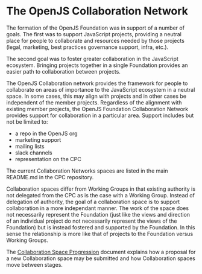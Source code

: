 # The OpenJS Collaboration Network

The formation of the OpenJS Foundation was in support of a number of goals.
The first was to support JavaScript projects, providing a neutral place for people
to collaborate and resources needed by those projects
(legal, marketing, best practices governance support, infra, etc.).

The second goal was to foster greater collaboration in the JavaScript ecosystem.  Bringing
projects together in a single Foundation provides an easier path to collaboration between
projects.

The OpenJS Collaboration network provides the framework for people to collaborate on areas of
importance to the JavaScript ecosystem in a neutral space. In some cases, this may align with
projects and in other cases be independent of the member projects.
Regardless of the alignment with existing member projects, the OpenJS Foundation
Collaboration Network provides support for collaboration in
a particular area.  Support includes but not be limited to:
* a repo in the OpenJS org
* marketing support
* mailing lists
* slack channels
* representation on the CPC

The current Collaboration Networks spaces are listed in the main README.md
in the CPC repository.

Collaboration spaces differ from Working Groups in that existing authority is not
delegated from the CPC as is the case with a Working Group. Instead of delegation of
authority, the goal of a collaboration space is to support collaboration in a more
independant manner. The work of the space does not necessarily represent the
Foundation (just like the views and direction of an individual project do not
necessarily represent the views of the Foundation) but is instead fostered
and supported by the Foundation. In this sense the relationship is more like that
of projects to the Foundation versus Working Groups.

The [Collaboration Space Progression](./COLLABORATION_SPACE_PROGRESSION.md)
document explains how a proposal for a new Collaboration space may be submitted
and how Collaboration spaces move between stages.
